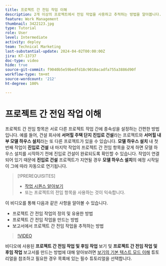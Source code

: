 ```yaml
---
title: 프로젝트 간 전임 작업 이해
description: 2개 이상의 프로젝트에서 전임 작업을 사용하고 추적하는 방법을 알아봅니다.
feature: Work Management
thumbnail: 3422123.jpg
type: Tutorial
role: User
level: Intermediate
activity: deploy
team: Technical Marketing
last-substantial-update: 2024-04-02T00:00:00Z
jira: KT-13737
doc-type: video
hide: true
source-git-commit: f9040b5e59bedfd18c9010acadfa755a3886d90f
workflow-type: tm+mt
source-wordcount: '212'
ht-degree: 100%

---
```


# 프로젝트 간 전임 작업 이해

프로젝트 간 전임 항목은 서로 다른 프로젝트 작업 간에 종속성을 설정하는 간편한 방법입니다. 예를 들어, 건설 회사에 **서머힐 주택 단지 진입로 건설**&#x200B;라는 프로젝트와 **서머힐 내부 모델 하우스 설치**&#x200B;라는 또 다른 프로젝트가 있을 수 있습니다. **모델 하우스 설치** 내 첫 번째 작업이 **진입로 건설** 내 마지막 작업의 프로젝트 간 전임 항목을 갖게 하면 모델 하우스 설치를 시작하기 전에 진입로 건설이 완료되도록 확인할 수 있습니다. 작업이 연결되어 있기 때문에 **진입로 건설** 프로젝트가 지연될 경우 **모델 하우스 설치**&#x200B;의 예정 시작일이 그에 따라 자동으로 연기됩니다.

>[!PREREQUISITES]
>
>* [작업 시퀀스 알아보기](https://experienceleague.adobe.com/docs/workfront-learn/tutorials-workfront/manage-work/tasks/learn-to-sequence-tasks.html?lang=ko-KR)
>* 또는 프로젝트의 전임 항목을 사용하는 것이 익숙합니다.


이 비디오를 통해 다음과 같은 사항을 알아볼 수 있습니다.

* 프로젝트 간 전임 작업의 정의 및 유용한 방법
* 프로젝트 간 전임 작업을 만드는 방법
* 보고서에서 프로젝트 간 전임 작업을 추적하는 방법

>[!VIDEO](https://video.tv.adobe.com/v/3422123/?quality=12&learn=on)

비디오에 사용된 **프로젝트 간 전임 작업 및 후임 작업** 보기 및 **프로젝트 간 전임 작업 및 후임 작업** 보고서를 만드는 방법에 대해 알아보려면 [보기의 기본 텍스트 모드 이해](https://experienceleague.adobe.com/docs/workfront-learn/tutorials-workfront/reporting/intermediate-reporting/basic-text-mode-for-views.html?lang=ko-KR) 튜토리얼을 참조하고 필요한 경우 목록에 있는 필수 튜토리얼을 선택합니다.
